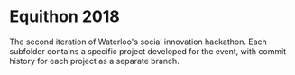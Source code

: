 # Equithon 2018

The second iteration of Waterloo's social innovation hackathon. Each subfolder contains a specific project developed for the event, with commit history for each project as a separate branch.
 
